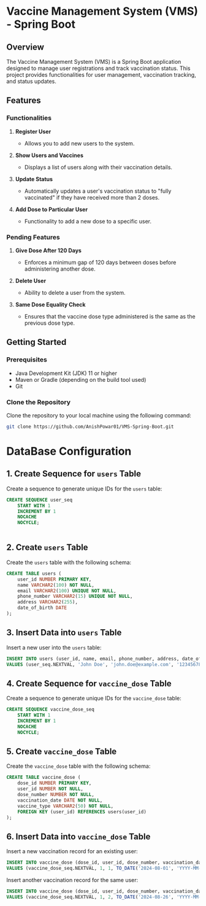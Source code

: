
# Vaccine Management System (VMS) - Spring Boot

## Overview

The Vaccine Management System (VMS) is a Spring Boot application designed to manage user registrations and track vaccination status. This project provides functionalities for user management, vaccination tracking, and status updates.

## Features

### Functionalities

1. **Register User**
    - Allows you to add new users to the system.

2. **Show Users and Vaccines**
    - Displays a list of users along with their vaccination details.

3. **Update Status**
    - Automatically updates a user's vaccination status to "fully vaccinated" if they have received more than 2 doses.

4. **Add Dose to Particular User**
    - Functionality to add a new dose to a specific user.


### Pending Features

1. **Give Dose After 120 Days**
    - Enforces a minimum gap of 120 days between doses before administering another dose.

2. **Delete User**
    - Ability to delete a user from the system.

3. **Same Dose Equality Check**
    - Ensures that the vaccine dose type administered is the same as the previous dose type.

## Getting Started

### Prerequisites

- Java Development Kit (JDK) 11 or higher
- Maven or Gradle (depending on the build tool used)
- Git

### Clone the Repository

Clone the repository to your local machine using the following command:

```bash
git clone https://github.com/AnishPowar01/VMS-Spring-Boot.git
````


# DataBase Configuration


## 1. Create Sequence for `users` Table

Create a sequence to generate unique IDs for the `users` table:

```sql
CREATE SEQUENCE user_seq
    START WITH 1
    INCREMENT BY 1
    NOCACHE
    NOCYCLE;
    
```

## 2. Create `users` Table

Create the `users` table with the following schema:

```sql
CREATE TABLE users (
    user_id NUMBER PRIMARY KEY,
    name VARCHAR2(100) NOT NULL,
    email VARCHAR2(100) UNIQUE NOT NULL,
    phone_number VARCHAR2(15) UNIQUE NOT NULL,
    address VARCHAR2(255),
    date_of_birth DATE
);
```

## 3. Insert Data into `users` Table

Insert a new user into the `users` table:

```sql
INSERT INTO users (user_id, name, email, phone_number, address, date_of_birth)
VALUES (user_seq.NEXTVAL, 'John Doe', 'john.doe@example.com', '1234567890', '123 Main St', TO_DATE('1990-01-01', 'YYYY-MM-DD'));
```

## 4. Create Sequence for `vaccine_dose` Table

Create a sequence to generate unique IDs for the `vaccine_dose` table:

```sql
CREATE SEQUENCE vaccine_dose_seq
    START WITH 1
    INCREMENT BY 1
    NOCACHE
    NOCYCLE;
```

## 5. Create `vaccine_dose` Table

Create the `vaccine_dose` table with the following schema:

```sql
CREATE TABLE vaccine_dose (
    dose_id NUMBER PRIMARY KEY,
    user_id NUMBER NOT NULL,
    dose_number NUMBER NOT NULL,
    vaccination_date DATE NOT NULL,
    vaccine_type VARCHAR2(50) NOT NULL,
    FOREIGN KEY (user_id) REFERENCES users(user_id)
);
```

## 6. Insert Data into `vaccine_dose` Table

Insert a new vaccination record for an existing user:

```sql
INSERT INTO vaccine_dose (dose_id, user_id, dose_number, vaccination_date, vaccine_type)
VALUES (vaccine_dose_seq.NEXTVAL, 1, 1, TO_DATE('2024-08-01', 'YYYY-MM-DD'), 'VaccineTypeA');
```

Insert another vaccination record for the same user:

```sql
INSERT INTO vaccine_dose (dose_id, user_id, dose_number, vaccination_date, vaccine_type)
VALUES (vaccine_dose_seq.NEXTVAL, 1, 2, TO_DATE('2024-08-26', 'YYYY-MM-DD'), 'VaccineTypeB');
```
